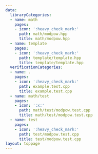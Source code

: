 ```yaml
---
data:
  libraryCategories:
  - name: math
    pages:
    - icon: ':heavy_check_mark:'
      path: math/modpow.hpp
      title: math/modpow.hpp
  - name: template
    pages:
    - icon: ':heavy_check_mark:'
      path: template/template.hpp
      title: template/template.hpp
  verificationCategories:
  - name: .
    pages:
    - icon: ':heavy_check_mark:'
      path: example.test.cpp
      title: example.test.cpp
  - name: math/test
    pages:
    - icon: ':x:'
      path: math/test/modpow.test.cpp
      title: math/test/modpow.test.cpp
  - name: test
    pages:
    - icon: ':heavy_check_mark:'
      path: test/modpow.test.cpp
      title: test/modpow.test.cpp
layout: toppage
---
```

